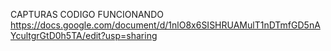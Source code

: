 CAPTURAS CODIGO FUNCIONANDO https://docs.google.com/document/d/1nlO8x6SISHRUAMulT1nDTmfGD5nAYcultgrGtD0h5TA/edit?usp=sharing
